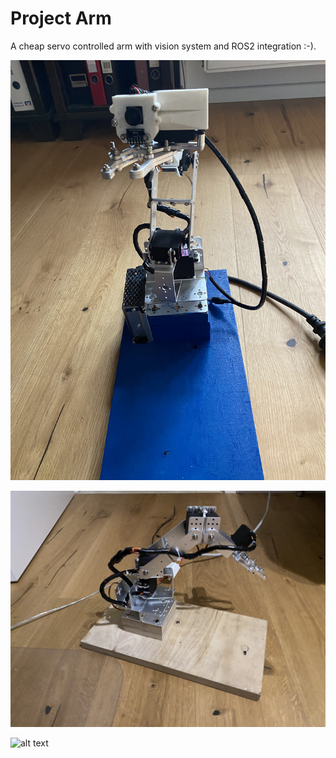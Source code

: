 # Project Arm
A cheap servo controlled arm with vision system and ROS2 integration :-).

![alt text](imgs/arm1.jpeg)

![alt text](imgs/arm2.jpeg)

![alt text](imgs/operation.gif)